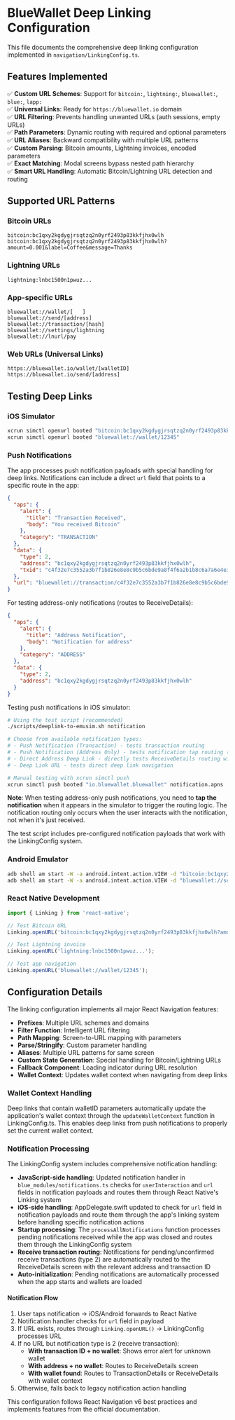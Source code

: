 # BlueWallet Deep Linking Configuration

This file documents the comprehensive deep linking configuration implemented in `navigation/LinkingConfig.ts`.

## Features Implemented

✅ **Custom URL Schemes**: Support for `bitcoin:`, `lightning:`, `bluewallet:`, `blue:`, `lapp:`  
✅ **Universal Links**: Ready for `https://bluewallet.io` domain  
✅ **URL Filtering**: Prevents handling unwanted URLs (auth sessions, empty URLs)  
✅ **Path Parameters**: Dynamic routing with required and optional parameters  
✅ **URL Aliases**: Backward compatibility with multiple URL patterns  
✅ **Custom Parsing**: Bitcoin amounts, Lightning invoices, encoded parameters  
✅ **Exact Matching**: Modal screens bypass nested path hierarchy  
✅ **Smart URL Handling**: Automatic Bitcoin/Lightning URL detection and routing  

## Supported URL Patterns

### Bitcoin URLs
```
bitcoin:bc1qxy2kgdygjrsqtzq2n0yrf2493p83kkfjhx0wlh
bitcoin:bc1qxy2kgdygjrsqtzq2n0yrf2493p83kkfjhx0wlh?amount=0.001&label=Coffee&message=Thanks
```

### Lightning URLs  
```
lightning:lnbc1500n1pwuz...
```

### App-specific URLs
```
bluewallet://wallet/[   ]
bluewallet://send/[address]
bluewallet://transaction/[hash]
bluewallet://settings/lightning
bluewallet://lnurl/pay
```

### Web URLs (Universal Links)
```
https://bluewallet.io/wallet/[walletID]
https://bluewallet.io/send/[address]
```

## Testing Deep Links

### iOS Simulator

```bash
xcrun simctl openurl booted "bitcoin:bc1qxy2kgdygjrsqtzq2n0yrf2493p83kkfjhx0wlh?amount=0.001"
xcrun simctl openurl booted "bluewallet://wallet/12345"
```

### Push Notifications

The app processes push notification payloads with special handling for deep links. Notifications can include a direct `url` field that points to a specific route in the app:

```json
{
  "aps": {
    "alert": {
      "title": "Transaction Received",
      "body": "You received Bitcoin"
    },
    "category": "TRANSACTION"
  },
  "data": {
    "type": 2,
    "address": "bc1qxy2kgdygjrsqtzq2n0yrf2493p83kkfjhx0wlh",
    "txid": "c4f32e7c3552a3b7f1b826e8e8c9b5c6bde9a8f4f6a2b1b8c6a7a6e4e3d2f1b0"
  },
  "url": "bluewallet://transaction/c4f32e7c3552a3b7f1b826e8e8c9b5c6bde9a8f4f6a2b1b8c6a7a6e4e3d2f1b0/status?walletID=wallet123"
}
```

For testing address-only notifications (routes to ReceiveDetails):

```json
{
  "aps": {
    "alert": {
      "title": "Address Notification",
      "body": "Notification for address"
    },
    "category": "ADDRESS"
  },
  "data": {
    "type": 2,
    "address": "bc1qxy2kgdygjrsqtzq2n0yrf2493p83kkfjhx0wlh"
  }
}
```

Testing push notifications in iOS simulator:

```bash
# Using the test script (recommended)
./scripts/deeplink-to-emusim.sh notification

# Choose from available notification types:
# - Push Notification (Transaction) - tests transaction routing
# - Push Notification (Address Only) - tests notification tap routing (tap notification when it appears)
# - Direct Address Deep Link - directly tests ReceiveDetails routing with address
# - Deep Link URL - tests direct deep link navigation

# Manual testing with xcrun simctl push
xcrun simctl push booted "io.bluewallet.bluewallet" notification.apns
```

**Note**: When testing address-only push notifications, you need to **tap the notification** when it appears in the simulator to trigger the routing logic. The notification routing only occurs when the user interacts with the notification, not when it's just received.

The test script includes pre-configured notification payloads that work with the LinkingConfig system.

### Android Emulator

```bash
adb shell am start -W -a android.intent.action.VIEW -d "bitcoin:bc1qxy2kgdygjrsqtzq2n0yrf2493p83kkfjhx0wlh?amount=0.001" io.bluewallet.bluewallet
adb shell am start -W -a android.intent.action.VIEW -d "bluewallet://settings/lightning" io.bluewallet.bluewallet
```

### React Native Development

```javascript
import { Linking } from 'react-native';

// Test Bitcoin URL
Linking.openURL('bitcoin:bc1qxy2kgdygjrsqtzq2n0yrf2493p83kkfjhx0wlh?amount=0.001');

// Test Lightning invoice
Linking.openURL('lightning:lnbc1500n1pwuz...');

// Test app navigation
Linking.openURL('bluewallet://wallet/12345');
```

## Configuration Details

The linking configuration implements all major React Navigation features:

- **Prefixes**: Multiple URL schemes and domains
- **Filter Function**: Intelligent URL filtering  
- **Path Mapping**: Screen-to-URL mapping with parameters
- **Parse/Stringify**: Custom parameter handling
- **Aliases**: Multiple URL patterns for same screen
- **Custom State Generation**: Special handling for Bitcoin/Lightning URLs
- **Fallback Component**: Loading indicator during URL resolution
- **Wallet Context**: Updates wallet context when navigating from deep links

### Wallet Context Handling

Deep links that contain walletID parameters automatically update the application's wallet context through the `updateWalletContext` function in LinkingConfig.ts. This enables deep links from push notifications to properly set the current wallet context.

### Notification Processing

The LinkingConfig system includes comprehensive notification handling:

- **JavaScript-side handling**: Updated notification handler in `blue_modules/notifications.ts` checks for `userInteraction` and `url` fields in notification payloads and routes them through React Native's Linking system
- **iOS-side handling**: AppDelegate.swift updated to check for `url` field in notification payloads and route them through the app's linking system before handling specific notification actions
- **Startup processing**: The `processAllNotifications` function processes pending notifications received while the app was closed and routes them through the LinkingConfig system
- **Receive transaction routing**: Notifications for pending/unconfirmed receive transactions (type 2) are automatically routed to the ReceiveDetails screen with the relevant address and transaction ID
- **Auto-initialization**: Pending notifications are automatically processed when the app starts and wallets are loaded

#### Notification Flow

1. User taps notification → iOS/Android forwards to React Native
2. Notification handler checks for `url` field in payload
3. If URL exists, routes through `Linking.openURL()` → LinkingConfig processes URL
4. If no URL but notification type is 2 (receive transaction):
   - **With transaction ID + no wallet**: Shows error alert for unknown wallet
   - **With address + no wallet**: Routes to ReceiveDetails screen
   - **With wallet found**: Routes to TransactionDetails or ReceiveDetails with wallet context
5. Otherwise, falls back to legacy notification action handling

This configuration follows React Navigation v6 best practices and implements features from the official documentation.

